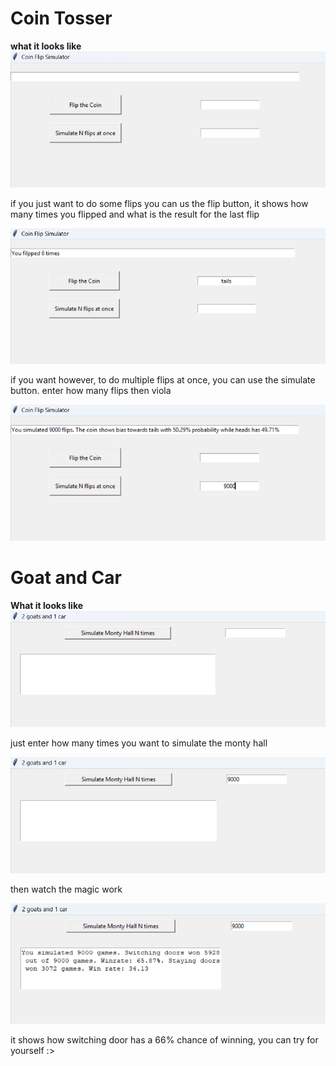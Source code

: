 # Coin Tosser 
 **what it looks like**
  ![coin](pics/Screenshot%202025-07-03%20223644.png)

 if you just want to do some flips you can us the flip button, it shows how many times you flipped and what is the result for the last flip

 ![flip](pics/Screenshot%202025-07-03%20223730.png)

 if you want however, to do multiple flips at once, you can use the simulate button. enter how many flips then viola

 ![simulate](pics/Screenshot%202025-07-03%20223810.png)

# Goat and Car
**What it looks like**
![goat](pics/Screenshot%202025-07-03%20223853.png) 

just enter how many times you want to simulate the monty hall

![simul](pics/Screenshot%202025-07-03%20223928.png)

then watch the magic work

![car](pics/Screenshot%202025-07-03%20223943.png)

it shows how switching door has a 66% chance of winning, you can try for yourself :>